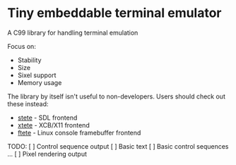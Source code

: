 # Tiny embeddable terminal emulator

A C99 library for handling terminal emulation

Focus on:
- Stability
- Size
- Sixel support
- Memory usage

The library by itself isn't useful to non-developers. Users should check out these instead:
- [stete](https://github.com/Dareka826/stete) - SDL frontend
- [xtete](https://github.com/Dareka826/xtete) - XCB/X11 frontend
- [ftete](https://github.com/Dareka826/ltete) - Linux console framebuffer frontend

TODO:
[ ] Control sequence output
[ ] Basic text
[ ] Basic control sequences
...
[ ] Pixel rendering output
